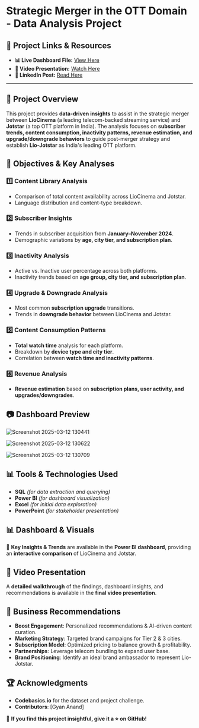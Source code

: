 # Strategic Merger in the OTT Domain - Data Analysis Project

## 🔗 Project Links & Resources  
- **📊 Live Dashboard File:** [View Here](https://drive.google.com/drive/folders/17xcD7XmsOIwq4cbj4uT4M4KsxdovADHA?usp=sharing)  
- **🎥 Video Presentation:** [Watch Here](https://youtu.be/XGYVJ8qV8Uw?si=IPWPxcQi9KCB51K-) 
- **💼 LinkedIn Post:** [Read Here](#)  

---

## 📌 Project Overview
This project provides **data-driven insights** to assist in the strategic merger between **LioCinema** (a leading telecom-backed streaming service) and **Jotstar** (a top OTT platform in India). The analysis focuses on **subscriber trends, content consumption, inactivity patterns, revenue estimation, and upgrade/downgrade behaviors** to guide post-merger strategy and establish **Lio-Jotstar** as India's leading OTT platform.

## 🎯 Objectives & Key Analyses
### 1️⃣ **Content Library Analysis**  
- Comparison of total content availability across LioCinema and Jotstar.  
- Language distribution and content-type breakdown.

### 2️⃣ **Subscriber Insights**  
- Trends in subscriber acquisition from **January–November 2024**.
- Demographic variations by **age, city tier, and subscription plan**.

### 3️⃣ **Inactivity Analysis**  
- Active vs. Inactive user percentage across both platforms.
- Inactivity trends based on **age group, city tier, and subscription plan**.

### 4️⃣ **Upgrade & Downgrade Analysis**  
- Most common **subscription upgrade** transitions.
- Trends in **downgrade behavior** between LioCinema and Jotstar.

### 5️⃣ **Content Consumption Patterns**  
- **Total watch time** analysis for each platform.
- Breakdown by **device type and city tier**.
- Correlation between **watch time and inactivity patterns**.

### 6️⃣ **Revenue Analysis**  
- **Revenue estimation** based on **subscription plans, user activity, and upgrades/downgrades**.

## 📷 Dashboard Preview
![Screenshot 2025-03-12 130441](https://github.com/user-attachments/assets/79badefd-3dc6-4145-83c3-2d561fd27191)

![Screenshot 2025-03-12 130622](https://github.com/user-attachments/assets/e5fe39ea-499f-4450-9ea1-5c2dda970f17)

![Screenshot 2025-03-12 130709](https://github.com/user-attachments/assets/2c61fbf4-0ac0-4627-804d-f581d4be6287)


## 📊 Tools & Technologies Used
- **SQL** *(for data extraction and querying)*
- **Power BI** *(for dashboard visualization)*
- **Excel** *(for initial data exploration)*
- **PowerPoint** *(for stakeholder presentation)*

## 📊 Dashboard & Visuals
📌 **Key Insights & Trends** are available in the **Power BI dashboard**, providing an **interactive comparison** of LioCinema and Jotstar. 

## 🎥 Video Presentation
A **detailed walkthrough** of the findings, dashboard insights, and recommendations is available in the **final video presentation**.

## 📢 Business Recommendations
- **Boost Engagement**: Personalized recommendations & AI-driven content curation.
- **Marketing Strategy**: Targeted brand campaigns for Tier 2 & 3 cities.
- **Subscription Model**: Optimized pricing to balance growth & profitability.
- **Partnerships**: Leverage telecom bundling to expand user base.
- **Brand Positioning**: Identify an ideal brand ambassador to represent Lio-Jotstar.

## 🏆 Acknowledgments
- **Codebasics.io** for the dataset and project challenge.
- **Contributors**: [Gyan Anand]

🚀 **If you find this project insightful, give it a ⭐ on GitHub!**
